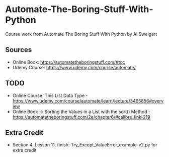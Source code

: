# Automate-The-Boring-Stuff-With-Python

Course work from Automate The Boring Stuff With Python by Al Sweigart

## Sources

* Online Book: <https://automatetheboringstuff.com/#toc>
* Udemy Course: <https://www.udemy.com/course/automate/>

## TODO

* Online Course: This List Data Type - <https://www.udemy.com/course/automate/learn/lecture/3465856#overview>
* Online Book -> Sorting the Values in a List with the sort() Method - <https://automatetheboringstuff.com/2e/chapter6/#calibre_link-219>

## Extra Credit

* Section 4, Lesson 11, finish: Try_Except_ValueError_example-v2.py for extra credit
